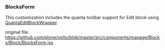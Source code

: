 ### BlocksForm

This customization includes the quanta toolbar support for Edit block using [QuantaEditBlockWrapper](https://github.com/eea/volto-slots/blob/develop/src/components/manage/Blocks/Block/QuantaEditBlockWrapper.jsx).

original file: https://github.com/plone/volto/blob/master/src/components/manage/Blocks/Block/BlocksForm.jsx

